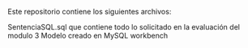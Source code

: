 Este repositorio contiene los siguientes archivos:

SentenciaSQL.sql que contiene todo lo solicitado en la evaluación del modulo 3
Modelo creado en MySQL workbench


